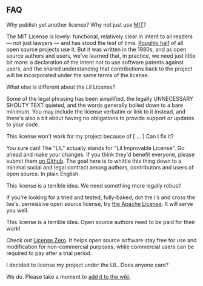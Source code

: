 FAQ
---

Why publish yet another license? Why not just use [MIT](http://mitlicense.org)?

The MIT License is lovely: functional, relatively clear in intent to all readers
— not just lawyers — and has stood the test of time.
[Roughly half](https://github.com/blog/1964-open-source-license-usage-on-github-com)
of all open source projects use it. But it was written in the 1980s, and as open
source authors and users, we've learned that, in practice, we need just little
bit more: a declaration of the intent not to use software patents against users,
and the shared understanding that contributions back to the project will be
incorporated under the same terms of the license.


What else is different about the Lil License?

Some of the legal phrasing has been simplified, the legally UNNECESSARY SHOUTY
TEXT quieted, and the words generally boiled down to a bare minimum. You may
include the license verbatim or link to it instead, and there's also a bit about
having no obligations to provide support or updates to your code.


This license won't work for my project because of [ ... ] Can I fix it?

You sure can! The "LIL" actually stands for "Lil Improvable License". Go ahead
and make your changes. If you think they'd benefit everyone, please submit them
[on Github](https://github.com/jashkenas/lil-license). The goal here is to
whittle this thing down to a minimal social and legal contract among authors,
contributors and users of open source. In plain English.


This license is a terrible idea. We need something more legally robust!

If you're looking for a tried and tested, fully-baked, dot the i's and cross
the tee's, permissive open source license, try
[the Apache License](https://www.apache.org/licenses/LICENSE-2.0). It will serve
you well.


This license is a terrible idea. Open source authors need to be paid for their
work!

Check out [License Zero](https://licensezero.com/). It helps open source
software stay free for use and modification for non-commercial purposes, while
commercial users can be required to pay after a trial period.


I decided to license my project under the LIL. Does anyone care?

We do. Please take a moment to [add it to the wiki](http://example.com).
